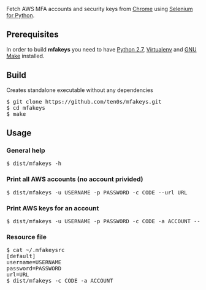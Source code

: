 Fetch AWS MFA accounts and security keys from [Chrome](https://www.google.com/chrome/) using [Selenium for Python](https://selenium-python.readthedocs.io/).


## Prerequisites

In order to build **mfakeys** you need to have [Python 2.7](https://www.python.org/download/releases/2.7/),
[Virtualenv](https://virtualenv.pypa.io/en/latest/) and
[GNU Make](http://www.gnu.org/software/make/) installed.

## Build
Creates standalone executable without any dependencies

<pre>
$ git clone https://github.com/ten0s/mfakeys.git
$ cd mfakeys
$ make
</pre>

## Usage

### General help
<pre>
$ dist/mfakeys -h
</pre>

### Print all AWS accounts (no account privided)
<pre>
$ dist/mfakeys -u USERNAME -p PASSWORD -c CODE --url URL
</pre>

### Print AWS keys for an account
<pre>
$ dist/mfakeys -u USERNAME -p PASSWORD -c CODE -a ACCOUNT --url URL
</pre>

### Resource file
<pre>
$ cat ~/.mfakeysrc
[default]
username=USERNAME
password=PASSWORD
url=URL
$ dist/mfakeys -c CODE -a ACCOUNT
</pre>

